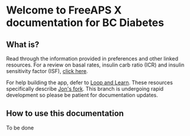 # Welcome to FreeAPS X documentation for BC Diabetes 
## What is?
Read through the information provided in preferences and other linked resources. For a review on basal rates, insulin carb ratio (ICR) and insulin sensitivity factor (ISF), <a href="/basal-isf-icr">click here</a>.

For help building the app, defer to <a href="https://www.loopandlearn.org/freeaps-x/">Loop and Learn</a>. These resources specifically describe <a href="https://github.com/Jon-b-m/freeaps">Jon's fork</a>. This branch is undergoing rapid development so please be patient for documentation updates.

## How to use this documentation
To be done


